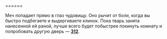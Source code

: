 ======

Меч попадает прямо в глаз чудовищу. Оно рычит от боли, когда вы быстро подбегаете и выдергиваете клинок. Пока тварь занята нанесенной ей раной, лучше всего будет побыстрее покинуть комнату и попробовать другую дверь — [**312**](#n_312).

